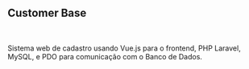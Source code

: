 ## Customer Base

<br>

 Sistema web de cadastro usando Vue.js para o frontend, PHP Laravel, MySQL, e PDO para comunicação com o Banco de Dados.
